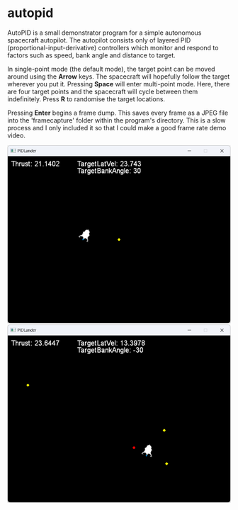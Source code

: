 # autopid
AutoPID is a small demonstrator program for a simple autonomous spacecraft autopilot. The autopilot consists only of layered PID (proportional-input-derivative) controllers which monitor and respond to factors such as speed, bank angle and distance to target.

In single-point mode (the default mode), the target point can be moved around using the **Arrow** keys. The spacecraft will hopefully follow the target wherever you put it. Pressing **Space** will enter multi-point mode. Here, there are four target points and the spacecraft will cycle between them indefinitely. Press **R** to randomise the target locations.

Pressing **Enter** begins a frame dump. This saves every frame as a JPEG file into the 'framecapture' folder within the program's directory. This is a slow process and I only included it so that I could make a good frame rate demo video.

![Single-point mode](https://raw.githubusercontent.com/george7378/autopid/master/misc/readme/1.png)
![Multi-point mode](https://raw.githubusercontent.com/george7378/autopid/master/misc/readme/2.png)